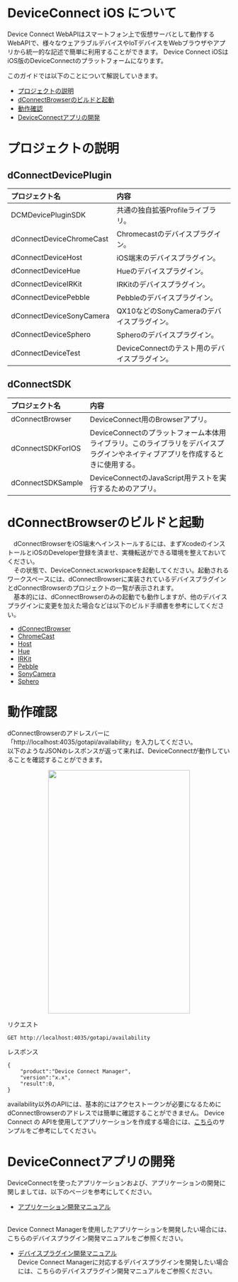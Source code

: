 # DeviceConnect iOS について


Device Connect WebAPIはスマートフォン上で仮想サーバとして動作するWebAPIで、様々なウェアラブルデバイスやIoTデバイスをWebブラウザやアプリから統一的な記述で簡単に利用することができます。
Device Connect iOSはiOS版のDeviceConnectのプラットフォームになります。


このガイドでは以下のことについて解説していきます。

* [プロジェクトの説明](#section1)
* [dConnectBrowserのビルドと起動](#section2)
* [動作確認](#section3)
* [DeviceConnectアプリの開発](#section4)


# <a name="section1">プロジェクトの説明</a>
## dConnectDevicePlugin
| プロジェクト名|内容  |
|:-----------|:---------|
|DCMDevicePluginSDK|共通の独自拡張Profileライブラリ。 |
|dConnectDeviceChromeCast|Chromecastのデバイスプラグイン。|
|dConnectDeviceHost|iOS端末のデバイスプラグイン。|
|dConnectDeviceHue|Hueのデバイスプラグイン。|
|dConnectDeviceIRKit|IRKitのデバイスプラグイン。|
|dConnectDevicePebble|Pebbleのデバイスプラグイン。|
|dConnectDeviceSonyCamera|QX10などのSonyCameraのデバイスプラグイン。|
|dConnectDeviceSphero|Spheroのデバイスプラグイン。|
|dConnectDeviceTest|DeviceConnectのテスト用のデバイスプラグイン。|


## dConnectSDK
| プロジェクト名|内容  |
|:-----------|:---------|
|dConnectBrowser| DeviceConnect用のBrowserアプリ。|
|dConnectSDKForIOS|DeviceConnectのプラットフォーム本体用ライブラリ。このライブラリをデバイスプラグインやネイティブアプリを作成するときに使用する。|
|dConnectSDKSample|DeviceConnectのJavaScript用テストを実行するためのアプリ。|



# <a name="section2">dConnectBrowserのビルドと起動</a>
　dConnectBrowserをiOS端末へインストールするには、まずXcodeのインストールとiOSのDeveloper登録を済ませ、実機転送ができる環境を整えておいてください。<br>
　その状態で、DeviceConnect.xcworkspaceを起動してください。起動されるワークスペースには、dConnectBrowserに実装されているデバイスプラグインとdConnectBrowserのプロジェクトの一覧が表示されます。<br>
　基本的には、dConnectBrowserのみの起動でも動作しますが、他のデバイスプラグインに変更を加えた場合などは以下のビルド手順書を参考にしてください。
　
* [dConnectBrowser](https://github.com/DeviceConnect/DeviceConnect-iOS/wiki/2.1.dConnectBrowser)
* [ChromeCast](https://github.com/DeviceConnect/DeviceConnect-iOS/wiki/2.2.ChromeCast)
* [Host](https://github.com/DeviceConnect/DeviceConnect-iOS/wiki/2.3.Host)
* [Hue](https://github.com/DeviceConnect/DeviceConnect-iOS/wiki/2.4.Hue)
* [IRKit](https://github.com/DeviceConnect/DeviceConnect-iOS/wiki/2.5.IRKit)
* [Pebble](https://github.com/DeviceConnect/DeviceConnect-iOS/wiki/2.6.Pebble)
* [SonyCamera](https://github.com/DeviceConnect/DeviceConnect-iOS/wiki/2.7.SonyCamera)
* [Sphero](https://github.com/DeviceConnect/DeviceConnect-iOS/wiki/2.8.Sphero)


# <a name="section3">動作確認</a>
 dConnectBrowserのアドレスバーに「http://localhost:4035/gotapi/availability」を入力してください。<br>
以下のようなJSONのレスポンスが返って来れば、DeviceConnectが動作していることを確認することができます。<br>
 
 <center><a href="https://raw.githubusercontent.com/wiki/DeviceConnect/DeviceConnect-iOS/imageX.PNG" target="_blank">
<img src="https://raw.githubusercontent.com/wiki/DeviceConnect/DeviceConnect-iOS/imageX.PNG" border="0"
 width="320" height="550" alt="" /></a></center>
 
 リクエスト
 
 ```
 GET http://localhost:4035/gotapi/availability
 ```
 
 レスポンス
 
 ```
 {
     "product":"Device Connect Manager",
     "version":"x.x",
     "result":0,
}
 ```
 
 
  availability以外のAPIには、基本的にはアクセストークンが必要になるためにdConnectBrowserのアドレスでは簡単に確認することができません。
Device Connect の APIを使用してアプリケーションを作成する場合には、[こちら](https://github.com/DeviceConnect/DeviceConnect-iOS/wiki/1.1.ApplicationManual)のサンプルをご参考にしてください。
 
 
 
# <a name="section4">DeviceConnectアプリの開発</a>
 DeviceConnectを使ったアプリケーションおよび、アプリケーションの開発に関しましては、以下のページを参考にしてください。
 
 * [アプリケーション開発マニュアル](https://github.com/DeviceConnect/DeviceConnect-iOS/wiki/1.1.ApplicationManual)
 <br>
 Device Connect Managerを使用したアプリケーションを開発したい場合には、こちらのデバイスプラグイン開発マニュアルをご参照ください。
 
 * [デバイスプラグイン開発マニュアル](https://github.com/DeviceConnect/DeviceConnect-iOS/wiki/1.2.DevicePluginManual)<br>
Device Connect Managerに対応するデバイスプラグインを開発したい場合には、こちらのデバイスプラグイン開発マニュアルをご参照ください。
